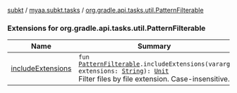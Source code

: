 [subkt](../../index.md) / [myaa.subkt.tasks](../index.md) / [org.gradle.api.tasks.util.PatternFilterable](./index.md)

### Extensions for org.gradle.api.tasks.util.PatternFilterable

| Name | Summary |
|---|---|
| [includeExtensions](include-extensions.md) | `fun `[`PatternFilterable`](https://docs.gradle.org/current/javadoc/org/gradle/api/tasks/util/PatternFilterable.html)`.includeExtensions(vararg extensions: `[`String`](https://kotlinlang.org/api/latest/jvm/stdlib/kotlin/-string/index.html)`): `[`Unit`](https://kotlinlang.org/api/latest/jvm/stdlib/kotlin/-unit/index.html)<br>Filter files by file extension. Case-insensitive. |
